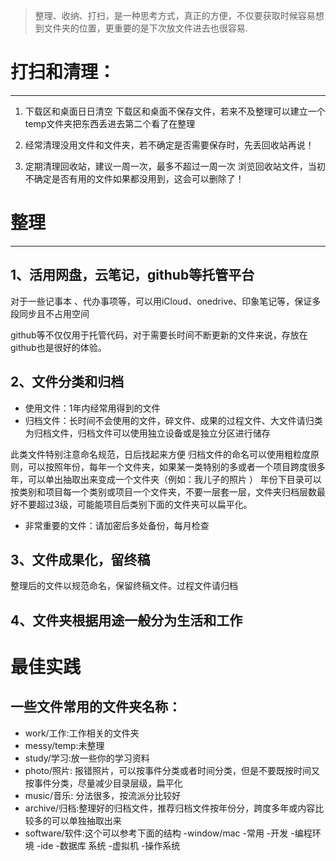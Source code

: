 
>	整理、收纳、打扫，是一种思考方式，真正的方便，不仅要获取时候容易想到文件夹的位置，更重要的是下次放文件进去也很容易.



#  打扫和清理：
---

1.  下载区和桌面日日清空
下载区和桌面不保存文件，若来不及整理可以建立一个temp文件夹把东西丢进去第二个看了在整理

2.  经常清理没用文件和文件夹，若不确定是否需要保存时，先丢回收站再说！

3.  定期清理回收站，建议一周一次，最多不超过一周一次
浏览回收站文件，当初不确定是否有用的文件如果都没用到，这会可以删除了！


#  整理
---

##  1、活用网盘，云笔记，github等托管平台

对于一些记事本 、代办事项等，可以用iCloud、onedrive、印象笔记等，保证多段同步且不占用空间

github等不仅仅用于托管代码，对于需要长时间不断更新的文件来说，存放在github也是很好的体验。


##  2、文件分类和归档
-	使用文件：1年内经常用得到的文件
-	归档文件：长时间不会使用的文件，碎文件、成果的过程文件、大文件请归类为归档文件，归档文件可以使用独立设备或是独立分区进行储存

此类文件特别注意命名规范，日后找起来方便
归档文件的命名可以使用粗粒度原则，可以按照年份，每年一个文件夹，如果某一类特别的多或者一个项目跨度很多年，可以单出抽取出来变成一个文件夹（例如：我儿子的照片 ）
年份下目录可以按类别和项目每一个类别或项目一个文件夹，不要一层套一层，文件夹归档层数最好不要超过3级，可能能项目后类别下面的文件夹可以扁平化。

-	非常重要的文件：请加密后多处备份，每月检查


##  3、文件成果化，留终稿
整理后的文件以规范命名，保留终稿文件。过程文件请归档


##  4、文件夹根据用途一般分为生活和工作


#  最佳实践

##  一些文件常用的文件夹名称：

-	work/工作:工作相关的文件夹
-	messy/temp:未整理
-	study/学习:放一些你的学习资料
-	photo/照片: 报错照片，可以按事件分类或者时间分类，但是不要既按时间又按事件分类，尽量减少目录层级，扁平化
-   music/音乐: 分法很多，按流派分比较好
-	archive/归档:整理好的归档文件，推荐归档文件按年份分，跨度多年或内容比较多的可以单独抽取出来
-	software/软件:这个可以参考下面的结构
		-window/mac
			-常用
			-开发
				-编程环境
				-ide
				-数据库
			系统
				-虚拟机
				-操作系统
		

